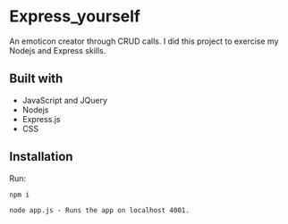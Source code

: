 # Express_yourself

An emoticon creator through CRUD calls. I did this project to exercise my Nodejs and Express skills.

## Built with

- JavaScript and JQuery
- Nodejs
- Express.js
- CSS

## Installation

Run:

 `npm i`

 `node app.js - Runs the app on localhost 4001.`
